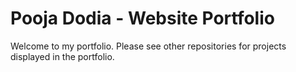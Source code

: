 # Pooja Dodia - Website Portfolio

Welcome to my portfolio. Please see other repositories for projects displayed in the portfolio.
